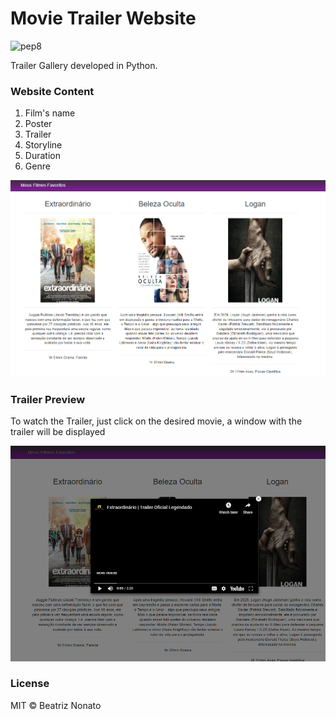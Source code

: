 # Movie Trailer Website

![pep8](https://img.shields.io/badge/pep8online-compliant-brightgreen.svg)

Trailer Gallery developed in Python.

### Website Content

1. Film's name
2. Poster
3. Trailer
3. Storyline
4. Duration
5. Genre

![](img/overview.png)

### Trailer Preview

To watch the Trailer, just click on the desired movie, a window with the trailer will be displayed

![](img/trailer.png)

### License
MIT © Beatriz Nonato
